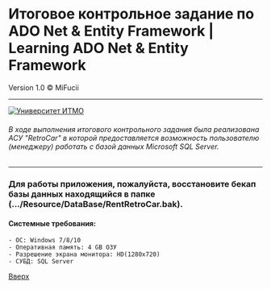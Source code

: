 # Итоговое контрольное задание по ADO Net & Entity Framework | Learning ADO Net & Entity Framework

Version 1.0 © MiFucii
___
<a id="Start"></a>
[![Университет ИТМО](https://upload.wikimedia.org/wikipedia/commons/thumb/4/43/ITMO_University_official_logo_horizontal.png/1200px-ITMO_University_official_logo_horizontal.png)](https://en.itmo.ru)

###### В ходе выполнения итогового контрольного задания была реализована АСУ "RetroCar" в которой предоставляется возможность пользователю (менеджеру) работать с базой данных Microsoft SQL Server.
___
### Для работы приложения, пожалуйста, восстановите бекап базы данных находящийся в папке (.../Resource/DataBase/RentRetroCar.bak).

#### Системные требования:

    - OC: Windows 7/8/10 
    - Оперативная память: 4 GB ОЗУ
    - Разрешение экрана монитора: HD(1280x720)
    - СУБД: SQL Server
    
[Вверх](#Start)

